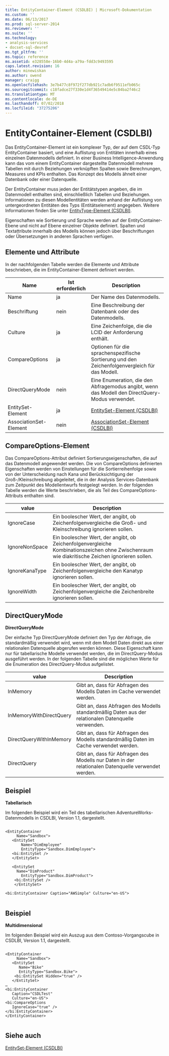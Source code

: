 ```yaml
---
title: EntityContainer-Element (CSDLBI) | Microsoft-Dokumentation
ms.custom: ''
ms.date: 06/13/2017
ms.prod: sql-server-2014
ms.reviewer: ''
ms.suite: ''
ms.technology:
- analysis-services
- docset-sql-devref
ms.tgt_pltfrm: ''
ms.topic: reference
ms.assetid: e328558e-16b0-4d4a-a79a-fdd3c9493595
caps.latest.revision: 16
author: minewiskan
ms.author: owend
manager: craigg
ms.openlocfilehash: 3e7b477c8f972f277db921c7adb6f9511efb065c
ms.sourcegitcommit: c18fadce27f330e1d4f36549414e5c84ba2f46c2
ms.translationtype: MT
ms.contentlocale: de-DE
ms.lasthandoff: 07/02/2018
ms.locfileid: "37275206"
---
```

# <a name="entitycontainer-element-csdlbi"></a>EntityContainer-Element (CSDLBI)
  Das EntityContainer-Element ist ein komplexer Typ, der auf dem CSDL-Typ EntityContainer basiert, und eine Auflistung von Entitäten innerhalb eines einzelnen Datenmodells definiert. In einer Business Intelligence-Anwendung kann das vom einem EntityContainer dargestellte Datenmodell mehrere Tabellen mit durch Beziehungen verknüpften Spalten sowie Berechnungen, Measures und KPIs enthalten. Das Konzept des Modells ähnelt einer Datenbank oder einer Datenquelle.  
  
 Der EntityContainer muss jeden der Entitätstypen angeben, die im Datenmodell enthalten sind, einschließlich Tabellen und Beziehungen. Informationen zu diesen Modellentitäten werden anhand der Auflistung von untergeordneten Entitäten des Typs (Entitätselement) angegeben. Weitere Informationen finden Sie unter [EntityType-Element &#40;CSDLBI&#41;](entitytype-element-csdlbi.md).  
  
 Eigenschaften wie Sortierung und Sprache werden auf der EntityContainer-Ebene und nicht auf Ebene einzelner Objekte definiert. Spalten und Textattribute innerhalb des Modells können jedoch über Beschriftungen oder Übersetzungen in anderen Sprachen verfügen.  
  
## <a name="elements-and-attributes"></a>Elemente und Attribute  
 In der nachfolgenden Tabelle werden die Elemente und Attribute beschrieben, die im EntityContainer-Element definiert werden.  
  
|Name|Ist erforderlich|Description|  
|----------|-----------------|-----------------|  
|Name|ja|Der Name des Datenmodells.|  
|Beschriftung|nein|Eine Beschreibung der Datenbank oder des Datenmodells.|  
|Culture|ja|Eine Zeichenfolge, die die LCID der Anforderung enthält.|  
|CompareOptions|ja|Optionen für die sprachenspezifische Sortierung und den Zeichenfolgenvergleich für das Modell.|  
|DirectQueryMode|nein|Eine Enumeration, die den Abfragemodus angibt, wenn das Modell den DirectQuery-Modus verwendet.|  
|EntitySet-Element|ja|[EntitySet-Element &#40;CSDLBI&#41;](entityset-element-csdlbi.md)|  
|AssociationSet-Element|nein|[AssociationSet-Element &#40;CSDLBI&#41;](associationset-element-csdlbi.md)|  
  
## <a name="compareoptions-element"></a>CompareOptions-Element  
 Das CompareOptions-Attribut definiert Sortierungseigenschaften, die auf das Datenmodell angewendet werden. Die von CompareOptions definierten Eigenschaften werden von Einstellungen für die Sortierreihenfolge sowie von der Unterscheidung nach Kana und Berücksichtigung der Groß-/Kleinschreibung abgeleitet, die in der Analysis Services-Datenbank zum Zeitpunkt des Modellentwurfs festgelegt werden. In der folgenden Tabelle werden die Werte beschrieben, die als Teil des CompareOptions-Attributs enthalten sind.  
  
|value|Description|  
|-----------|-----------------|  
|IgnoreCase|Ein boolescher Wert, der angibt, ob Zeichenfolgenvergleiche die Groß- und Kleinschreibung ignorieren sollen.|  
|IgnoreNonSpace|Ein boolescher Wert, der angibt, ob Zeichenfolgenvergleiche Kombinationszeichen ohne Zwischenraum wie diakritische Zeichen ignorieren sollen.|  
|IgnoreKanaType|Ein boolescher Wert, der angibt, ob Zeichenfolgenvergleiche den Kanatyp ignorieren sollen.|  
|IgnoreWidth|Ein boolescher Wert, der angibt, ob Zeichenfolgenvergleiche die Zeichenbreite ignorieren sollen.|  
  
## <a name="directquerymode"></a>DirectQueryMode  
 **DirectQueryMode**  
  
 Der einfache Typ DirectQueryMode definiert den Typ der Abfrage, die standardmäßig verwendet wird, wenn mit dem Modell Daten direkt aus einer relationalen Datenquelle abgerufen werden können. Diese Eigenschaft kann nur für tabellarische Modelle verwendet werden, die im DirectQuery-Modus ausgeführt werden. In der folgenden Tabelle sind die möglichen Werte für die Enumeration des DirectQuery-Modus aufgelistet.  
  
|value|Description|  
|-----------|-----------------|  
|InMemory|Gibt an, dass für Abfragen des Modells Daten im Cache verwendet werden.|  
|InMemoryWithDirectQuery|Gibt an, dass Abfragen des Modells standardmäßig Daten aus der relationalen Datenquelle verwenden.|  
|DirectQueryWithInMemory|Gibt an, dass für Abfragen des Modells standardmäßig Daten im Cache verwendet werden.|  
|DirectQuery|Gibt an, dass für Abfragen des Modells nur Daten in der relationalen Datenquelle verwendet werden.|  
  
## <a name="example"></a>Beispiel  
 **Tabellarisch**  
  
 Im folgenden Beispiel wird ein Teil des tabellarischen AdventureWorks-Datenmodells in CSDLBI, Version 1.1, dargestellt.  
  
```  
  
<EntityContainer   
     Name="Sandbox">  
   <EntitySet   
       Name="DimEmployee"   
       EntityType="Sandbox.DimEmployee">  
   <bi:EntitySet />  
   </EntitySet>  
  
   <EntitySet   
     Name="DimProduct"   
       EntityType="Sandbox.DimProduct">  
    <bi:EntitySet />  
    </EntitySet>  
  
<bi:EntityContainer Caption="AWSimple" Culture="en-US">  
  
```  
  
## <a name="example"></a>Beispiel  
 **Multidimensional**  
  
 Im folgenden Beispiel wird ein Auszug aus dem Contoso-Vorgangscube in CSDLBI, Version 1.1, dargestellt.  
  
```  
  
<EntityContainer   
     Name="Sandbox">  
   <EntitySet   
      Name="Bike"   
      EntityType="Sandbox.Bike">  
    <bi:EntitySet Hidden="true" />  
   </EntitySet>  
…  
<bi:EntityContainer   
   Caption="CSDLTest"   
   Culture="en-US">  
<bi:CompareOptions   
   IgnoreCase="true" />  
</bi:EntityContainer>  
</EntityContainer>  
  
```  
  
## <a name="see-also"></a>Siehe auch  
 [EntitySet-Element &#40;CSDLBI&#41;](entityset-element-csdlbi.md)  
  
  
